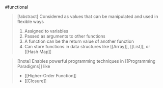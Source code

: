#functional
>[!abstract] Considered as values that can be manipulated and used in flexible ways
>1. Assigned to variables
>2. Passed as arguments to other functions
>3. A function can be the return value of another function
>4. Can store functions in data structures like [[Array]], [[List]], or [[Hash Map]]

>[!note] Enables powerful programming techniques in [[Programming Paradigms]] like
>- [[Higher-Order Function]]
>- [[Closure]]